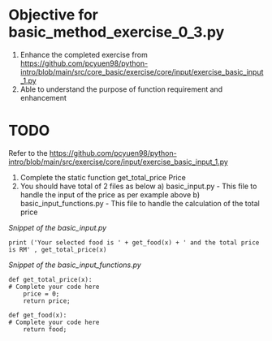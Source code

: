 # Objective for basic_method_exercise_0_3.py
1. Enhance the completed exercise from https://github.com/pcyuen98/python-intro/blob/main/src/core_basic/exercise/core/input/exercise_basic_input_1.py
2. Able to understand the purpose of function requirement and enhancement

# TODO
Refer to the https://github.com/pcyuen98/python-intro/blob/main/src/exercise/core/input/exercise_basic_input_1.py
1. Complete the static function get_total_price Price 
2. You should have total of 2 files as below
a) basic_input.py - This file to handle the input of the price as per example above
b) basic_input_functions.py - This file to handle the calculation of the total price 

<i>Snippet of the basic_input.py</i>
````
print ('Your selected food is ' + get_food(x) + ' and the total price is RM' , get_total_price(x) 
````

<i>Snippet of the basic_input_functions.py</i>
````
def get_total_price(x):
# Complete your code here    
    price = 0;
    return price;

def get_food(x):
# Complete your code here    
    return food;
````
    

